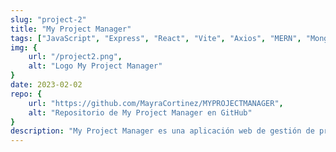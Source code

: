 ```yaml
---
slug: "project-2"
title: "My Project Manager"
tags: ["JavaScript", "Express", "React", "Vite", "Axios", "MERN", "MongoDB", "TailwindCSS", "React-Bootstrap", "JWT"]
img: {
    url: "/project2.png",
    alt: "Logo My Project Manager"
}
date: 2023-02-02
repo: {
    url: "https://github.com/MayraCortinez/MYPROJECTMANAGER",
    alt: "Repositorio de My Project Manager en GitHub"
}
description: "My Project Manager es una aplicación web de gestión de proyectos que te permite crear, editar y eliminar proyectos, así como asignar tareas. La aplicación utiliza tecnologías como React, Express, MongoDB y JWT para autenticar y autorizar a los usuarios."
---
```


